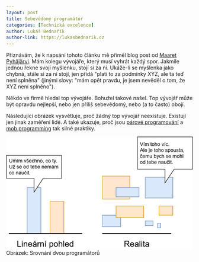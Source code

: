 ```yaml
---
layout: post
title: Sebevědomý programátor
categories: [Technická excelence]
author: Lukáš Bednařík
author-link: https://lukasbednarik.cz
---
```


Přiznávám, že k napsání tohoto článku mě přiměl blog post od
[Maaret Pyhäjärvi](http://visible-quality.blogspot.com/2016/11/thinking-youre-best.html).
Mám kolegu vývojáře, který musí vyhrát každý spor. Jakmile jednou řekne svoji myšlenku,
stojí si za ní. Ukáže-li se myšlenka jako chybná, stále si za ní stojí,
jen přidá "platí to za podmínky XYZ, ale ta teď není splněna"
(jinými slovy: "mám opět pravdu, je jsem nevěděl o tom, že XYZ není splněno").

Někdo ve firmě hledal top vývojáře. Bohužel takové našel.
Top vývojář může být opravdu nejlepší, nebo jen příliš sebevědomý, nebo (a to často) obojí.

Následující obrázek vysvětluje, proč žádný top vývojář neexistuje.
Existují jen jinak zaměření lidé. A také ukazuje, proč jsou [párové programování](/parove-programovani/)
a [mob programming](/mob-programming-dejte-mu-sanci/) tak silné praktiky.

![Srovnání dvou programátorů](/images/blog/sebevedomy-programator.png)
Obrázek: Srovnání dvou programátorů
